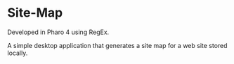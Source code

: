 # Site-Map
Developed in Pharo 4 using RegEx.  

A simple desktop application that generates a site map for a web site stored locally.

